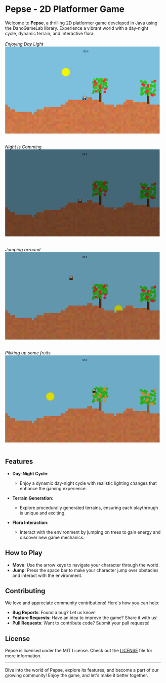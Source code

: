 # Pepse - 2D Platformer Game

Welcome to **Pepse**, a thrilling 2D platformer game developed in Java using the DanoGameLab library. Experience a vibrant world with a day-night cycle, dynamic terrain, and interactive flora.
<br><br>
*Enjoying Day Light*
<br>
<img src="assets/ScreenShots/Desktop%20Screenshot%202024.05.29%20-%2019.41.06.55.png" alt="Day-Night Cycle in Action" width="500"/>
<br><br>

*Night is Comming*
<br>
<img src="assets/ScreenShots/Desktop%20Screenshot%202024.05.29%20-%2019.41.17.48.png" alt="Exploring Procedurally Generated Terrain" width="500"/>
<br><br>

*Jumping arround*
<br>
<img src="assets/ScreenShots/Desktop%20Screenshot%202024.05.29%20-%2019.41.26.96.png" alt="Interacting with Flora" width="500"/>
<br><br>

*Pikking up some fruits*
<br>
<img src="assets/ScreenShots/Desktop%20Screenshot%202024.05.29%20-%2019.41.39.52.png" alt="Dynamic Lighting Effects" width="500"/>
<br><br>



## Features

- **Day-Night Cycle**: 
  - Enjoy a dynamic day-night cycle with realistic lighting changes that enhance the gaming experience.

- **Terrain Generation**: 
  - Explore procedurally generated terrains, ensuring each playthrough is unique and exciting.

- **Flora Interaction**: 
  - Interact with the environment by jumping on trees to gain energy and discover new game mechanics.

## How to Play

- **Move**: Use the arrow keys to navigate your character through the world.
- **Jump**: Press the space bar to make your character jump over obstacles and interact with the environment.

## Contributing

We love and appreciate community contributions! Here's how you can help:

- **Bug Reports**: Found a bug? Let us know!
- **Feature Requests**: Have an idea to improve the game? Share it with us!
- **Pull Requests**: Want to contribute code? Submit your pull requests!

## License

Pepse is licensed under the MIT License. Check out the [LICENSE](link_to_LICENSE_file) file for more information.

---

Dive into the world of Pepse, explore its features, and become a part of our growing community! Enjoy the game, and let's make it better together.
